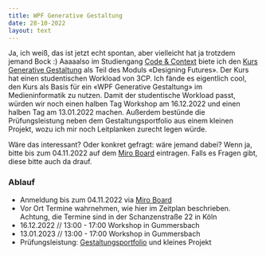 ```yaml
---
title: WPF Generative Gestaltung
date: 28-10-2022
layout: text
---
```


Ja, ich weiß, das ist jetzt echt spontan, aber vielleicht hat ja trotzdem jemand Bock :) Aaaaalso im Studiengang [Code & Context](https://coco.study) biete ich den [Kurs Generative Gestaltung](https://cnoss.github.io/generative-gestaltung/) als Teil des Moduls «Designing Futures». Der Kurs hat einen studentischen Workload von 3CP. Ich fände es eigentlich cool, den Kurs als Basis für ein «WPF Generative Gestaltung» im Medieninformatik zu nutzen. Damit der studentische Workload passt, würden wir noch einen halben Tag Workshop am 16.12.2022 und einen halben Tag am 13.01.2022 machen. Außerdem bestünde die Prüfungsleistung neben dem Gestaltungsportfolio aus einem kleinen Projekt, wozu ich mir noch Leitplanken zurecht legen würde.

Wäre das interessant? Oder konkret gefragt: wäre jemand dabei? Wenn ja, bitte bis zum 04.11.2022 auf dem [Miro Board](https://miro.com/app/board/uXjVPIx5rxw=/?share_link_id=220787204433) eintragen. Falls es Fragen gibt, diese bitte auch da drauf.

### Ablauf
- Anmeldung bis zum 04.11.2022 via [Miro Board](https://miro.com/app/board/uXjVPIx5rxw=/?share_link_id=220787204433)
- Vor Ort Termine wahrnehmen, wie hier im Zeitplan beschrieben. Achtung, die Termine sind in der Schanzenstraße 22 in Köln
- 16.12.2022 // 13:00 - 17:00 Workshop in Gummersbach
- 13.01.2023 // 13:00 - 17:00 Workshop in Gummersbach
- Prüfungsleistung: [Gestaltungsportfolio](https://cnoss.github.io/generative-gestaltung/gestaltungsportfolio/) und kleines Projekt
